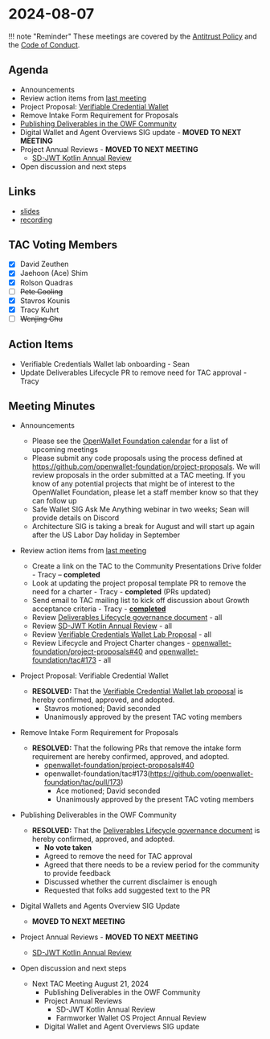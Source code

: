 # 2024-08-07

!!! note "Reminder"
    These meetings are covered by the [Antitrust Policy](../../governance/antitrust.md) and the [Code of Conduct](../../governance/code-of-conduct.md).

## Agenda
- Announcements
- Review action items from [last meeting](./2024-07-24.md#action-items)
- Project Proposal: [Verifiable Credential Wallet](https://github.com/openwallet-foundation/project-proposals/pull/39)
- Remove Intake Form Requirement for Proposals
- [Publishing Deliverables in the OWF Community](https://github.com/openwallet-foundation/tac/pull/169)
- Digital Wallet and Agent Overviews SIG update - **MOVED TO NEXT MEETING**
- Project Annual Reviews - **MOVED TO NEXT MEETING**
    - [SD-JWT Kotlin Annual Review](https://github.com/openwallet-foundation/tac/pull/171)
- Open discussion and next steps

## Links
- [slides](https://docs.google.com/presentation/d/1Qniv8wLNuhyRxQIOXRJtuAzJKPKnrL-6j1NZcLqAEj0/edit?usp=sharing)
- [recording](https://zoom.us/rec/share/7GjggToEb-9nkrns-RPSWcPvKHyqbLFJAvxo1ul3LIvnHZun9ol_O1q2lwY98hTo.gB5mPWyMDVQqswWX)

## TAC Voting Members

- [x] David Zeuthen
- [x] Jaehoon (Ace) Shim
- [x] Rolson Quadras
- [ ] ~~Pete Cooling~~
- [x] Stavros Kounis
- [x] Tracy Kuhrt
- [ ] ~~Wenjing Chu~~

## Action Items
- Verifiable Credentials Wallet lab onboarding - Sean
- Update Deliverables Lifecycle PR to remove need for TAC approval - Tracy

## Meeting Minutes

- Announcements
    - Please see the [OpenWallet Foundation calendar](https://zoom-lfx.platform.linuxfoundation.org/meetings/openwalletfoundation) for a list of upcoming meetings
    - Please submit any code proposals using the process defined at https://github.com/openwallet-foundation/project-proposals. We will review proposals in the order submitted at a TAC meeting. If you know of any potential projects that might be of interest to the OpenWallet Foundation, please let a staff member know so that they can follow up
    - Safe Wallet SIG Ask Me Anything webinar in two weeks; Sean will provide details on Discord
    - Architecture SIG is taking a break for August and will start up again after the US Labor Day holiday in September

- Review action items from [last meeting](./2024-07-24.md#action-items)
    - Create a link on the TAC to the Community Presentations Drive folder - Tracy – **completed**
    - Look at updating the project proposal template PR to remove the need for a charter - Tracy - **completed** (PRs updated)
    - Send email to TAC mailing list to kick off discussion about Growth acceptance criteria - Tracy - [**completed**](https://lists.openwallet.foundation/g/TAC/message/163)
    - Review [Deliverables Lifecycle governance document](https://github.com/openwallet-foundation/tac/pull/169/files) - all
    - Review [SD-JWT Kotlin Annual Review](https://github.com/openwallet-foundation/tac/pull/171) - all
    - Review [Verifiable Credentials Wallet Lab Proposal](https://github.com/openwallet-foundation/project-proposals/pull/39) - all
    - Review Lifecycle and Project Charter changes - [openwallet-foundation/project-proposals#40](https://github.com/openwallet-foundation/project-proposals/pull/40) and [openwallet-foundation/tac#173](https://github.com/openwallet-foundation/tac/pull/173) - all

- Project Proposal: Verifiable Credential Wallet
    - **RESOLVED:** That the [Verifiable Credential Wallet lab proposal](https://github.com/openwallet-foundation/project-proposals/pull/39) is hereby confirmed, approved, and adopted.
        - Stavros motioned; David seconded
        - Unanimously approved by the present TAC voting members

- Remove Intake Form Requirement for Proposals
    - **RESOLVED:** That the following PRs that remove the intake form requirement are hereby confirmed, approved, and adopted.
        - [openwallet-foundation/project-proposals#40](https://github.com/openwallet-foundation/project-proposals/pull/40)
        - openwallet-foundation/tac#173(https://github.com/openwallet-foundation/tac/pull/173)
            - Ace motioned; David seconded
            - Unanimously approved by the present TAC voting members

- Publishing Deliverables in the OWF Community
    - **RESOLVED:** That the [Deliverables Lifecycle governance document](https://github.com/openwallet-foundation/tac/pull/169) is hereby confirmed, approved, and adopted.
        - **No vote taken**
        - Agreed to remove the need for TAC approval
        - Agreed that there needs to be a review period for the community to provide feedback
        - Discussed whether the current disclaimer is enough
        - Requested that folks add suggested text to the PR

- Digital Wallets and Agents Overview SIG Update
    - **MOVED TO NEXT MEETING**

- Project Annual Reviews - **MOVED TO NEXT MEETING**
    - [SD-JWT Kotlin Annual Review](https://github.com/openwallet-foundation/tac/pull/171)

- Open discussion and next steps
    - Next TAC Meeting August 21, 2024
        - Publishing Deliverables in the OWF Community
        - Project Annual Reviews
            - SD-JWT Kotlin Annual Review
            - Farmworker Wallet OS Project Annual Review
        - Digital Wallet and Agent Overviews SIG update
